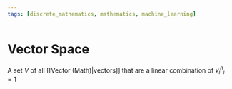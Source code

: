```yaml
---
tags: [discrete_mathematics, mathematics, machine_learning]
---
```


# Vector Space

A set $V$ of all [[Vector (Math)|vectors]] that are a linear combination of ${v_{i}^n}_i=1$